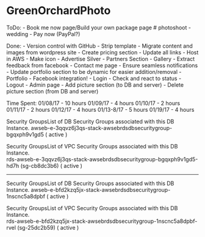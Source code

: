 # GreenOrchardPhoto

ToDo:
	- Book me now page/Build your own package page
		# photoshoot
		- wedding
	- Pay now (PayPal?)

Done:
	- Version control with GitHub
	- Strip template
	- Migrate content and images from wordpress site
	- Create pricing section
	- Update all links
	- Host in AWS
	- Make icon
	- Advertise Silver
	- Partners Section
	- Gallery
	- Extract feedback from facebook
	- Contact me page
		- Ensure seamless notifications
	- Update portfolio section to be dynamic for easier addition/removal
	- Portfolio
	- Facebook integration!
		- Login
		- Check and react to status
		- Logout
	- Admin page
		- Add picture section (to DB and server)
		- Delete picture section (from DB and server)


Time Spent:
	01/08/17 -  10 hours
	01/09/17 -   4 hours
	01/10/17 -   2 hours
	01/11/17 - 	 2 hours
	01/12/17 - 	 4 hours
	01/13-8/17 - 5 hours
	01/19/17 -	4 hours



Security GroupsList of DB Security Groups associated with this DB Instance.	
awseb-e-3qqvz6j3qs-stack-awsebrdsdbsecuritygroup-bgqxph9v1gd5 ( active )

Security GroupsList of VPC Security Groups associated with this DB Instance.	
rds-awseb-e-3qqvz6j3qs-stack-awsebrdsdbsecuritygroup-bgqxph9v1gd5-hd7h (sg-cb8dc3b6)
 ( active )

----------------

Security GroupsList of DB Security Groups associated with this DB Instance.	
awseb-e-bfd2kzq5jx-stack-awsebrdsdbsecuritygroup-1nscnc5a8dpbf ( active )

Security GroupsList of VPC Security Groups associated with this DB Instance.	
rds-awseb-e-bfd2kzq5jx-stack-awsebrdsdbsecuritygroup-1nscnc5a8dpbf-rvel (sg-25dc2b59)
 ( active )










